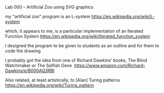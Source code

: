 Lab 000 – Artificial Zoo using SVG graphics

my "artificial zoo" program is an L-system
https://en.wikipedia.org/wiki/L-system

which, it appears to me, is a particular implementation of an Iterated Function System https://en.wikipedia.org/wiki/Iterated_function_system

I designed the program to be given to students as an outline and for them to code the drawing

I probably got the idea from one of Richard Dawkins’ books, The Blind Watchmaker or The Selfish Gene 
https://www.amazon.com/Richard-Dawkins/e/B000AQ3RBI

Also related, at least artistically, to [Alan] Turing patterns
https://en.wikipedia.org/wiki/Turing_pattern
